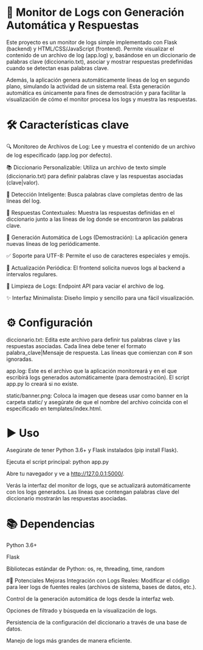 # 📝 Monitor de Logs con Generación Automática y Respuestas
Este proyecto es un monitor de logs simple implementado con Flask (backend) y HTML/CSS/JavaScript (frontend). Permite visualizar el contenido de un archivo de log (app.log) y, basándose en un diccionario de palabras clave (diccionario.txt), asociar y mostrar respuestas predefinidas cuando se detectan esas palabras clave.

Además, la aplicación genera automáticamente líneas de log en segundo plano, simulando la actividad de un sistema real. Esta generación automática es únicamente para fines de demostración y para facilitar la visualización de cómo el monitor procesa los logs y muestra las respuestas.

# 🛠 Características clave
🔍 Monitoreo de Archivos de Log: Lee y muestra el contenido de un archivo de log especificado (app.log por defecto).

📚 Diccionario Personalizable: Utiliza un archivo de texto simple (diccionario.txt) para definir palabras clave y las respuestas asociadas (clave|valor).

🚨 Detección Inteligente: Busca palabras clave completas dentro de las líneas del log.

💬 Respuestas Contextuales: Muestra las respuestas definidas en el diccionario junto a las líneas de log donde se encontraron las palabras clave.

🤖 Generación Automática de Logs (Demostración): La aplicación genera nuevas líneas de log periódicamente.

✅ Soporte para UTF-8: Permite el uso de caracteres especiales y emojis.

🔄 Actualización Periódica: El frontend solicita nuevos logs al backend a intervalos regulares.

🧹 Limpieza de Logs: Endpoint API para vaciar el archivo de log.

✨ Interfaz Minimalista: Diseño limpio y sencillo para una fácil visualización.

# ⚙️ Configuración
diccionario.txt: Edita este archivo para definir tus palabras clave y las respuestas asociadas. Cada línea debe tener el formato palabra_clave|Mensaje de respuesta. Las líneas que comienzan con # son ignoradas.

app.log: Este es el archivo que la aplicación monitoreará y en el que escribirá logs generados automáticamente (para demostración). El script app.py lo creará si no existe.

static/banner.png: Coloca la imagen que deseas usar como banner en la carpeta static/ y asegúrate de que el nombre del archivo coincida con el especificado en templates/index.html.

# ▶️ Uso
Asegúrate de tener Python 3.6+ y Flask instalados (pip install Flask).

Ejecuta el script principal: python app.py

Abre tu navegador y ve a http://127.0.0.1:5000/.

Verás la interfaz del monitor de logs, que se actualizará automáticamente con los logs generados. Las líneas que contengan palabras clave del diccionario mostrarán las respuestas asociadas.

# 📚 Dependencias
Python 3.6+

Flask

Bibliotecas estándar de Python: os, re, threading, time, random

#🚀 Potenciales Mejoras
Integración con Logs Reales: Modificar el código para leer logs de fuentes reales (archivos de sistema, bases de datos, etc.).

Control de la generación automática de logs desde la interfaz web.

Opciones de filtrado y búsqueda en la visualización de logs.

Persistencia de la configuración del diccionario a través de una base de datos.

Manejo de logs más grandes de manera eficiente.
